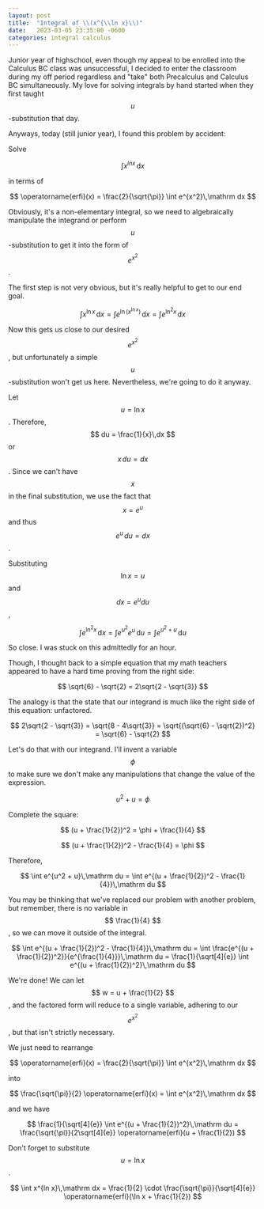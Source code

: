 ```yaml
---
layout: post
title:  "Integral of \\(x^{\\ln x}\\)"
date:   2023-03-05 23:35:00 -0600
categories: integral calculus
---
```


Junior year of highschool, even though my appeal to be enrolled into the Calculus BC class was unsuccessful, I decided to enter the classroom during my off period regardless and "take" both Precalculus and Calculus BC simultaneously. My love for solving integrals by hand started when they first taught $$u$$-substitution that day.

Anyways, today (still junior year), I found this problem by accident:

Solve 

$$ \int x^{ln x}\,\mathrm dx $$ 

in terms of 

$$ \operatorname{erfi}(x) = \frac{2}{\sqrt{\pi}} \int e^{x^2}\,\mathrm dx $$

Obviously, it's a non-elementary integral, so we need to algebraically manipulate the integrand or perform $$u$$-substitution to get it into the form of $$ e^{x^2} $$.

The first step is not very obvious, but it's really helpful to get to our end goal.

$$ \int x^{\ln x}\,\mathrm dx = \int e^{\ln(x^{\ln x})}\,\mathrm dx = \int e^{\ln^2 x}\,\mathrm dx $$ 

Now this gets us close to our desired $$ e^{x^2} $$, but unfortunately a simple $$u$$-substitution won't get us here. Nevertheless, we're going to do it anyway.

Let $$ u = \ln x $$. Therefore, $$ du = \frac{1}{x}\,dx $$ or $$ x\,du = dx $$. Since we can't have $$ x $$ in the final substitution, we use the fact that $$ x = e^u $$ and thus $$ e^u\,du = dx $$.

Substituting $$ \ln x = u $$ and $$ dx = e^u du $$,

$$ \int e^{\ln^2 x}\,\mathrm dx = \int e^{u^2} e^u\,\mathrm du = \int e^{u^2 + u}\,\mathrm du $$ 

So close. I was stuck on this admittedly for an hour.

Though, I thought back to a simple equation that my math teachers appeared to have a hard time proving from the right side:

$$ \sqrt{6} - \sqrt{2} = 2\sqrt{2 - \sqrt{3}} $$

The analogy is that the state that our integrand is much like the right side of this equation: unfactored.

$$ 2\sqrt{2 - \sqrt{3}} = \sqrt{8 - 4\sqrt{3}} = \sqrt{(\sqrt{6} - \sqrt{2})^2} = \sqrt{6} - \sqrt{2} $$

Let's do that with our integrand. I'll invent a variable $$ \phi $$ to make sure we don't make any manipulations that change the value of the expression.

$$ u^2 + u = \phi $$

Complete the square:

$$ (u + \frac{1}{2})^2 = \phi + \frac{1}{4} $$

$$ (u + \frac{1}{2})^2 - \frac{1}{4} = \phi $$

Therefore,

$$ \int e^{u^2 + u}\,\mathrm du = \int e^{(u + \frac{1}{2})^2 - \frac{1}{4}}\,\mathrm du $$

You may be thinking that we've replaced our problem with another problem, but remember, there is no variable in $$ \frac{1}{4} $$, so we can move it outside of the integral.

$$ \int e^{(u + \frac{1}{2})^2 - \frac{1}{4}}\,\mathrm du = \int \frac{e^{(u + \frac{1}{2})^2}}{e^{\frac{1}{4}}}\,\mathrm du = \frac{1}{\sqrt[4]{e}} \int e^{(u + \frac{1}{2})^2}\,\mathrm du  $$

We're done! We can let $$ w = u + \frac{1}{2} $$, and the factored form will reduce to a single variable, adhering to our $$ e^{x^2} $$, but that isn't strictly necessary.

We just need to rearrange 

$$ \operatorname{erfi}(x) = \frac{2}{\sqrt{\pi}} \int e^{x^2}\,\mathrm dx $$

into

$$ \frac{\sqrt{\pi}}{2} \operatorname{erfi}(x) = \int e^{x^2}\,\mathrm dx $$

and we have

$$ \frac{1}{\sqrt[4]{e}} \int e^{(u + \frac{1}{2})^2}\,\mathrm du = \frac{\sqrt{\pi}}{2\sqrt[4]{e}} \operatorname{erfi}(u + \frac{1}{2}) $$

Don't forget to substitute $$ u = \ln x $$.

$$ \int x^{ln x}\,\mathrm dx = \frac{1}{2} \cdot \frac{\sqrt{\pi}}{\sqrt[4]{e}} \operatorname{erfi}(\ln x + \frac{1}{2}) $$ 
